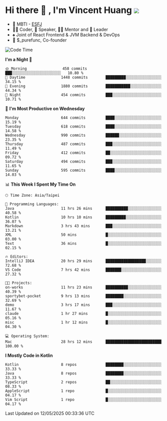 # Hi there 👋 , I'm Vincent Huang ![](https://komarev.com/ghpvc/?username=Jian-Min-Huang)
- 👀 MBTI - [ESFJ](https://www.16personalities.com/esfj-personality)
- 👨‍💻 Coder, 🎤 Speaker, 👨‍🏫 Mentor and 🚀 Leader
- ♠️ Joint of React Frontend & JVM Backend & DevOps
- 💼 $_purefunc, Co-founder

<!--START_SECTION:waka-->
![Code Time](http://img.shields.io/badge/Code%20Time-5%2C268%20hrs%206%20mins-blue)

**I'm a Night 🦉** 

```text
🌞 Morning                458 commits         ███░░░░░░░░░░░░░░░░░░░░░░   10.80 % 
🌆 Daytime                1448 commits        █████████░░░░░░░░░░░░░░░░   34.15 % 
🌃 Evening                1880 commits        ███████████░░░░░░░░░░░░░░   44.34 % 
🌙 Night                  454 commits         ███░░░░░░░░░░░░░░░░░░░░░░   10.71 % 
```
📅 **I'm Most Productive on Wednesday** 

```text
Monday                   644 commits         ████░░░░░░░░░░░░░░░░░░░░░   15.19 % 
Tuesday                  618 commits         ████░░░░░░░░░░░░░░░░░░░░░   14.58 % 
Wednesday                990 commits         ██████░░░░░░░░░░░░░░░░░░░   23.35 % 
Thursday                 487 commits         ███░░░░░░░░░░░░░░░░░░░░░░   11.49 % 
Friday                   412 commits         ██░░░░░░░░░░░░░░░░░░░░░░░   09.72 % 
Saturday                 494 commits         ███░░░░░░░░░░░░░░░░░░░░░░   11.65 % 
Sunday                   595 commits         ████░░░░░░░░░░░░░░░░░░░░░   14.03 % 
```


📊 **This Week I Spent My Time On** 

```text
🕑︎ Time Zone: Asia/Taipei

💬 Programming Languages: 
Java                     11 hrs 26 mins      ██████████░░░░░░░░░░░░░░░   40.58 % 
Kotlin                   10 hrs 10 mins      █████████░░░░░░░░░░░░░░░░   36.07 % 
Markdown                 3 hrs 43 mins       ███░░░░░░░░░░░░░░░░░░░░░░   13.21 % 
XML                      50 mins             █░░░░░░░░░░░░░░░░░░░░░░░░   03.00 % 
Text                     36 mins             █░░░░░░░░░░░░░░░░░░░░░░░░   02.15 % 

🔥 Editors: 
IntelliJ IDEA            20 hrs 29 mins      ██████████████████░░░░░░░   72.68 % 
VS Code                  7 hrs 42 mins       ███████░░░░░░░░░░░░░░░░░░   27.32 % 

🐱‍💻 Projects: 
on-works                 11 hrs 23 mins      ██████████░░░░░░░░░░░░░░░   40.39 % 
sportybet-pocket         9 hrs 13 mins       ████████░░░░░░░░░░░░░░░░░   32.69 % 
demo                     3 hrs 17 mins       ███░░░░░░░░░░░░░░░░░░░░░░   11.67 % 
claude                   1 hr 27 mins        █░░░░░░░░░░░░░░░░░░░░░░░░   05.16 % 
misc                     1 hr 12 mins        █░░░░░░░░░░░░░░░░░░░░░░░░   04.30 % 

💻 Operating System: 
Mac                      28 hrs 12 mins      █████████████████████████   100.00 % 
```

**I Mostly Code in Kotlin** 

```text
Kotlin                   8 repos             ████████░░░░░░░░░░░░░░░░░   33.33 % 
Java                     8 repos             ████████░░░░░░░░░░░░░░░░░   33.33 % 
TypeScript               2 repos             ██░░░░░░░░░░░░░░░░░░░░░░░   08.33 % 
AppleScript              1 repo              █░░░░░░░░░░░░░░░░░░░░░░░░   04.17 % 
Vim Script               1 repo              █░░░░░░░░░░░░░░░░░░░░░░░░   04.17 % 
```




 Last Updated on 12/05/2025 00:33:36 UTC
<!--END_SECTION:waka-->
